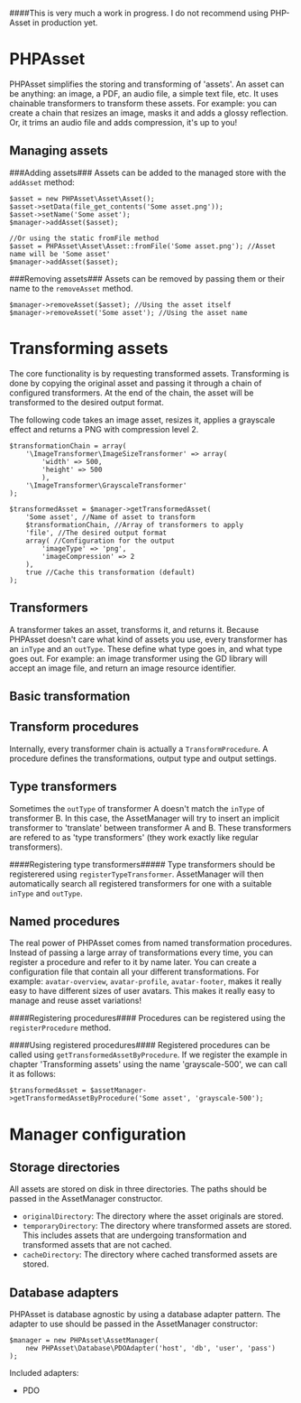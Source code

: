 ####This is very much a work in progress. I do not recommend using PHP-Asset in production yet.


PHPAsset
========
PHPAsset simplifies the storing and transforming of 'assets'. An asset can be anything: an image, a PDF, an audio file, a simple text file, etc. It uses chainable transformers to transform these assets. For example: you can create a chain that resizes an image, masks it and adds a glossy reflection. Or, it trims an audio file and adds compression, it's up to you!

Managing assets
----------------

###Adding assets###
Assets can be added to the managed store with the `addAsset` method:
```
$asset = new PHPAsset\Asset\Asset();
$asset->setData(file_get_contents('Some asset.png'));
$asset->setName('Some asset');
$manager->addAsset($asset);

//Or using the static fromFile method
$asset = PHPAsset\Asset\Asset::fromFile('Some asset.png'); //Asset name will be 'Some asset'
$manager->addAsset($asset);
```

###Removing assets###
Assets can be removed by passing them or their name to the `removeAsset` method.
```
$manager->removeAsset($asset); //Using the asset itself
$manager->removeAsset('Some asset'); //Using the asset name
```

Transforming assets
===================
The core functionality is by requesting transformed assets. Transforming is done by copying the original asset and passing it through a chain of configured transformers. At the end of the chain, the asset will be transformed to the desired output format.

The following code takes an image asset, resizes it, applies a grayscale effect and returns a PNG with compression level 2.

```
$transformationChain = array(
    '\ImageTransformer\ImageSizeTransformer' => array(
    	'width' => 500,
		'height' => 500
		),
    '\ImageTransformer\GrayscaleTransformer'
);

$transformedAsset = $manager->getTransformedAsset(
    'Some asset', //Name of asset to transform
    $transformationChain, //Array of transformers to apply
    'file', //The desired output format
    array( //Configuration for the output
	    'imageType' => 'png',
	    'imageCompression' => 2
    ),
    true //Cache this transformation (default)
);
```

Transformers
------------
A transformer takes an asset, transforms it, and returns it. Because PHPAsset doesn't care what kind of assets you use, every transformer has an `inType` and an `outType`. These define what type goes in, and what type goes out. For example: an image transformer using the GD library will accept an image file, and return an image resource identifier.

Basic transformation
--------------------

Transform procedures
--------------------
Internally, every transformer chain is actually a `TransformProcedure`. A procedure defines the transformations, output type and output settings.

Type transformers
-----------------
Sometimes the `outType` of transformer A doesn't match the `inType` of transformer B. In this case, the AssetManager will try to insert an implicit transformer to 'translate' between transformer A and B. These transformers are refered to as 'type transformers' (they work exactly like regular transformers).

####Registering type transformers#####
Type transformers should be registerered using `registerTypeTransformer`. AssetManager will then automatically search all registered transformers for one with a suitable `inType` and `outType`.

Named procedures
----------------
The real power of PHPAsset comes from named transformation procedures. Instead of passing a large array of transformations every time, you can register a procedure and refer to it by name later. You can create a configuration file that contain all your different transformations. For example: `avatar-overview`, `avatar-profile`, `avatar-footer`, makes it really easy to have different sizes of user avatars. This makes it really easy to manage and reuse asset variations!

####Registering procedures####
Procedures can be registered using the `registerProcedure` method.

####Using registered procedures####
Registered procedures can be called using `getTransformedAssetByProcedure`. If we register the example in chapter 'Transforming assets' using the name 'grayscale-500', we can call it as follows:
```
$transformedAsset = $assetManager->getTransformedAssetByProcedure('Some asset', 'grayscale-500');
```

Manager configuration
=====================

Storage directories
-------------------
All assets are stored on disk in three directories. The paths should be passed in the AssetManager constructor.

- `originalDirectory`: The directory where the asset originals are stored.  
- `temporaryDirectory`: The directory where transformed assets are stored. This includes assets that are undergoing transformation and transformed assets that are not cached.  
- `cacheDirectory`: The directory where cached transformed assets are stored.


Database adapters
-----------------
PHPAsset is database agnostic by using a database adapter pattern. The adapter to use should be passed in the AssetManager constructor:
```
$manager = new PHPAsset\AssetManager(
    new PHPAsset\Database\PDOAdapter('host', 'db', 'user', 'pass')
);
```

Included adapters:

- PDO
